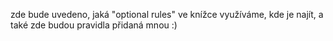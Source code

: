 zde bude uvedeno, jaká "optional rules" ve knížce využíváme, kde je najít, a také zde budou pravidla přidaná mnou :)
